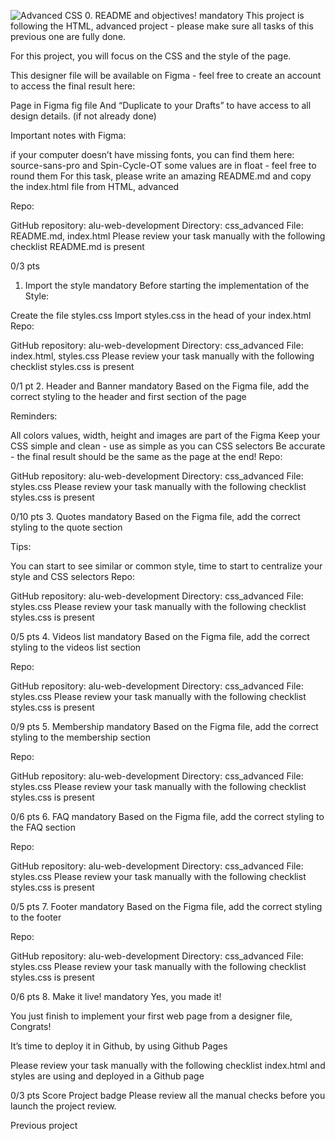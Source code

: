![Advanced CSS](https://github.com/Wilsons-Navid/alu-web-development/assets/111211087/517efbe6-6f80-4b0d-b4ff-aad746b5c3bd)
0. README and objectives!
mandatory
This project is following the HTML, advanced project - please make sure all tasks of this previous one are fully done.

For this project, you will focus on the CSS and the style of the page.

This designer file will be available on Figma - feel free to create an account to access the final result here:

Page in Figma
fig file
And “Duplicate to your Drafts” to have access to all design details. (if not already done)



Important notes with Figma:

if your computer doesn’t have missing fonts, you can find them here: source-sans-pro and Spin-Cycle-OT
some values are in float - feel free to round them
For this task, please write an amazing README.md and copy the index.html file from HTML, advanced

Repo:

GitHub repository: alu-web-development
Directory: css_advanced
File: README.md, index.html
Please review your task manually with the following checklist
README.md is present

0/3 pts
1. Import the style
mandatory
Before starting the implementation of the Style:

Create the file styles.css
Import styles.css in the head of your index.html
Repo:

GitHub repository: alu-web-development
Directory: css_advanced
File: index.html, styles.css
Please review your task manually with the following checklist
styles.css is present

0/1 pt
2. Header and Banner
mandatory
Based on the Figma file, add the correct styling to the header and first section of the page



Reminders:

All colors values, width, height and images are part of the Figma
Keep your CSS simple and clean - use as simple as you can CSS selectors
Be accurate - the final result should be the same as the page at the end!
Repo:

GitHub repository: alu-web-development
Directory: css_advanced
File: styles.css
Please review your task manually with the following checklist
styles.css is present

0/10 pts
3. Quotes
mandatory
Based on the Figma file, add the correct styling to the quote section



Tips:

You can start to see similar or common style, time to start to centralize your style and CSS selectors
Repo:

GitHub repository: alu-web-development
Directory: css_advanced
File: styles.css
Please review your task manually with the following checklist
styles.css is present

0/5 pts
4. Videos list
mandatory
Based on the Figma file, add the correct styling to the videos list section



Repo:

GitHub repository: alu-web-development
Directory: css_advanced
File: styles.css
Please review your task manually with the following checklist
styles.css is present

0/9 pts
5. Membership
mandatory
Based on the Figma file, add the correct styling to the membership section



Repo:

GitHub repository: alu-web-development
Directory: css_advanced
File: styles.css
Please review your task manually with the following checklist
styles.css is present

0/6 pts
6. FAQ
mandatory
Based on the Figma file, add the correct styling to the FAQ section



Repo:

GitHub repository: alu-web-development
Directory: css_advanced
File: styles.css
Please review your task manually with the following checklist
styles.css is present

0/5 pts
7. Footer
mandatory
Based on the Figma file, add the correct styling to the footer



Repo:

GitHub repository: alu-web-development
Directory: css_advanced
File: styles.css
Please review your task manually with the following checklist
styles.css is present

0/6 pts
8. Make it live!
mandatory
Yes, you made it!

You just finish to implement your first web page from a designer file, Congrats!

It’s time to deploy it in Github, by using Github Pages

Please review your task manually with the following checklist
index.html and styles are using and deployed in a Github page

0/3 pts
Score
Project badge
Please review all the manual checks before you launch the project review.

Previous project

